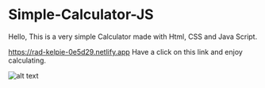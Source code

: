 # Simple-Calculator-JS
Hello, This is a very simple Calculator made with Html, CSS and Java Script.

https://rad-kelpie-0e5d29.netlify.app
Have a click on this link and enjoy calculating.

![alt text](http://url/to/img.png)
